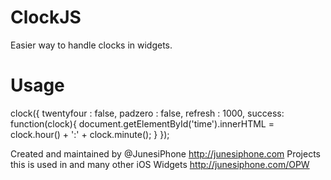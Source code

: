 # ClockJS

Easier way to handle clocks in widgets.

# Usage

clock({
  twentyfour : false,
  padzero : false,
  refresh : 1000,
  success: function(clock){
    document.getElementById('time').innerHTML = clock.hour() + ':' + clock.minute();
  }
});

Created and maintained by @JunesiPhone http://junesiphone.com
Projects this is used in and many other iOS Widgets http://junesiphone.com/OPW